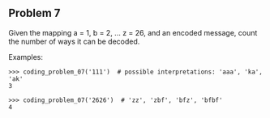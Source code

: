 ## Problem 7

Given the mapping a = 1, b = 2, ... z = 26, and an encoded message, count the number of ways it can be decoded.

Examples:

    >>> coding_problem_07('111')  # possible interpretations: 'aaa', 'ka', 'ak'
    3
    
    >>> coding_problem_07('2626')  # 'zz', 'zbf', 'bfz', 'bfbf'
    4
